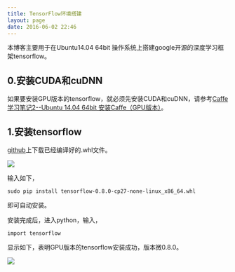 ```yaml
---
title: TensorFlow环境搭建
layout: page
date: 2016-06-02 22:46
---
```


本博客主要用于在Ubuntu14.04 64bit 操作系统上搭建google开源的深度学习框架tensorflow。

## 0.安装CUDA和cuDNN ##

如果要安装GPU版本的tensorflow，就必须先安装CUDA和cuDNN，请参考[Caffe学习笔记2--Ubuntu 14.04 64bit 安装Caffe（GPU版本）](http://www.cnblogs.com/zhbzz2007/p/5499180.html)。

## 1.安装tensorflow ##

[github](https://github.com/tensorflow/tensorflow)上下载已经编译好的.whl文件。

![](http://images2015.cnblogs.com/blog/668850/201605/668850-20160528220012022-1342690038.png)

输入如下，

    sudo pip install tensorflow-0.8.0-cp27-none-linux_x86_64.whl

即可自动安装。

安装完成后，进入python，输入，

    import tensorflow

显示如下，表明GPU版本的tensorflow安装成功，版本微0.8.0。

![](http://images2015.cnblogs.com/blog/668850/201605/668850-20160528220441006-1023444395.png)
